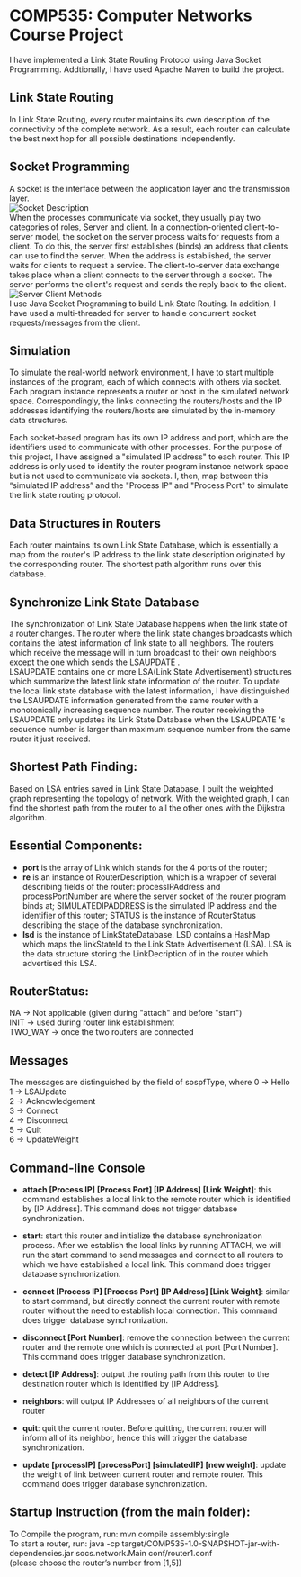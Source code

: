 # COMP535: Computer Networks Course Project 
I have implemented a Link State Routing Protocol using Java Socket Programming. Addtionally, I have used Apache Maven to build the project. 

## Link State Routing 
In Link State Routing, every router maintains its own description of the connectivity of the complete network. As a result, each router can calculate the best next hop for all possible destinations independently.  

## Socket Programming 
A socket is the interface between the application layer and the transmission layer. 
<br>
![Socket Description](https://github.com/Sagarnandeshwar/Link_State_Routing_COMP535/blob/main/images/socket.png)
<br>
When the processes communicate via socket, they usually play two categories of roles, Server and client. 
In a connection-oriented client-to-server model, the socket on the server process waits for requests from a client. 
To do this, the server first establishes (binds) an address that clients can use to find the server. 
When the address is established, the server waits for clients to request a service. 
The client-to-server data exchange takes place when a client connects to the server through a socket. 
The server performs the client's request and sends the reply back to the client.
<br>
![Server Client Methods](https://github.com/Sagarnandeshwar/Link_State_Routing_COMP535/blob/main/images/server_client.png)
<br>
I use Java Socket Programming to build Link State Routing. 
In addition, I have used a multi-threaded for server to handle concurrent socket requests/messages from the client. 

## Simulation
To simulate the real-world network environment, I have to start multiple instances of the program, each of which connects with others via socket. Each program instance represents a router or host in the simulated network space. Correspondingly, the links connecting the routers/hosts and the IP addresses identifying the routers/hosts are simulated by the in-memory data structures. 

Each socket-based program has its own IP address and port, which are the identifiers used to communicate with other processes. For the purpose of this project, I have assigned a "simulated IP address" to each router. This IP address is only used to identify the router program instance network space but is not used to communicate via sockets. I, then, map between this “simulated IP address” and the "Process IP" and "Process Port" to simulate the link state routing protocol.

## Data Structures in Routers 
Each router maintains its own Link State Database, which is essentially a map from the router's IP address to the link state description originated by the corresponding router. The shortest path algorithm runs over this database. 
 
## Synchronize Link State Database 
The synchronization of Link State Database happens when the link state of a router changes. The router where the link state changes broadcasts which contains the latest information of link state to all neighbors. The routers which receive the message will in turn broadcast to their own neighbors except the one which sends the LSAUPDATE . 
<br>
LSAUPDATE contains one or more LSA(Link State Advertisement) structures which summarize the latest link state information of the router. To update the local link state database with the latest information, I have distinguished the LSAUPDATE information generated from the same router with a monotonically increasing sequence number. The router receiving the LSAUPDATE only updates its Link State Database when the LSAUPDATE 's sequence number is larger than maximum sequence number from the same router it just received. 
<br>

## Shortest Path Finding: 
Based on LSA entries saved in Link State Database, I built the weighted graph representing the topology of network. With the weighted graph, I can find the shortest path from the router to all the other ones with the Dijkstra algorithm.  
 
## Essential Components: 
- **port** is the array of Link which stands for the 4 ports of the router;  
- **re** is an instance of RouterDescription, which is a wrapper of several describing fields of the router: processIPAddress and processPortNumber are where the server socket of the router program binds at; SIMULATEDIPADDRESS is the simulated IP address and the identifier of this router; STATUS is the instance of RouterStatus describing the stage of the database synchronization. 
- **lsd** is the instance of LinkStateDatabase. LSD contains a HashMap which maps the linkStateId to the Link State Advertisement (LSA). LSA is the data structure storing the LinkDecription of in the router which advertised this LSA. 
 
## RouterStatus:  
NA -> Not applicable (given during "attach" and before "start")  
INIT  -> used during router link establishment 
<br>
TWO_WAY -> once the two routers are connected 
 
## Messages 
The messages are distinguished by the field of sospfType, where 
0 -> Hello  
1 -> LSAUpdate  
2 -> Acknowledgement  
3 -> Connect  
4 -> Disconnect  
5 -> Quit  
6 -> UpdateWeight 
 
 
## Command-line Console 
 
- **attach [Process IP] [Process Port] [IP Address] [Link Weight]**: this command establishes a local link to the remote router which is identified by [IP Address]. This command does not trigger database synchronization. 
 
- **start**: start this router and initialize the database synchronization process. After we establish the local links by running ATTACH, we will run the start command to send messages and connect to all routers to which we have established a local link. This command does trigger database synchronization. 
 
 
- **connect [Process IP] [Process Port] [IP Address] [Link Weight]**: similar to start command, but directly connect the current router with remote router without the need to establish local connection. This command does trigger database synchronization. 
 
 
- **disconnect [Port Number]**: remove the connection between the current router and the remote one which is connected at port [Port Number]. This command does trigger database synchronization. 
 
 
- **detect [IP Address]**: output the routing path from this router to the destination router which is identified by [IP Address]. 
 
- **neighbors**: will output IP Addresses of all neighbors of the current router 
- **quit**: quit the current router. Before quitting, the current router will inform all of its neighbor, hence this will trigger the database synchronization. 
 
- **update [processIP] [processPort] [simulatedIP] [new weight]**: update the weight of link between current router and remote router. This command does trigger database synchronization. 
 
 
## Startup Instruction (from the main folder):  
To Compile the program, run: mvn compile assembly:single  
To start a router, run: java -cp target/COMP535-1.0-SNAPSHOT-jar-with-dependencies.jar socs.network.Main conf/router1.conf 
<br> (please choose the router’s number from [1,5]) 

